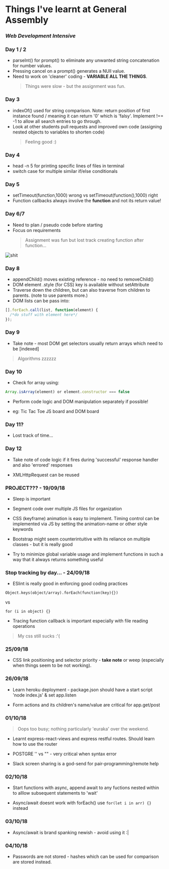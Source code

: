 # Things I've learnt at General Assembly

### _Web Development Intensive_

### Day 1 / 2

- parseInt() for prompt() to eliminate any unwanted string concatenation for number values.
- Pressing cancel on a prompt() generates a NUll value.
- Need to work on 'cleaner' coding - **VARIABLE ALL THE THINGS**.
  > Things were slow - but the assignment was fun.

### Day 3

- indexOf() used for string comparison. Note: return position of first instance found / meaning it can return '0' which is 'falsy'. Implement !== -1 to allow all search entries to go through.
- Look at other students pull requests and improved own code (assigning nested objects to variables to shorten code)
  > Feeling good :)

### Day 4

- head -n 5 for printing specific lines of files in terminal
- switch case for multiple similar if/else conditionals

### Day 5

- setTimeout(function,1000) wrong vs setTimeout(function(),1000) right
- Function callbacks always involve the **function** and not its return value!

### Day 6/7

- Need to plan / pseudo code before starting
- Focus on requirements
  > Assignment was fun but lost track creating function after function...

![shit](https://media.giphy.com/media/26tnnpcYVRNJGlHy0/giphy.gif)

### Day 8

- appendChild() moves existing reference - no need to removeChild()
- DOM element .style (for CSS) key is available without setAttribute
- Traverse down the children, but can also traverse from children to parents. (note to use parents more.)
- DOM lists can be pass into:

```javascript
[].forEach.call(list, function(element) {
  /*do stuff with element here*/
});
```

### Day 9

- Take note - most DOM get selectors usually return arrays which need to be [indexed]

> Algorithms zzzzzz

### Day 10

- Check for array using:

```javascript
Array.isArray(element) or element.constructor === false
```

- Perform code logic and DOM manipulation separately if possible!

- eg: Tic Tac Toe JS board and DOM board

### Day 11?

- Lost track of time...

### Day 12

- Take note of code logic if it fires during 'successful' response handler and also 'errored' responses

- XMLHttpRequest can be reused

### PROJECT??? - 19/09/18

- Sleep is important

- Segment code over multiple JS files for organization

- CSS (keyframe) animation is easy to implement. Timing control can be implemented via JS by setting the animation-name or other style keywords

- Bootstrap might seem counterintuitive with its reliance on multiple classes - but it is really good

- Try to minimize global variable usage and implement functions in such a way that it always returns something useful

### Stop tracking by day... - 24/09/18

- ESlint is really good in enforcing good coding practices

```
Object.keys(object/array).forEach(function(key){})
```

vs

```
for (i in object) {}
```

- Tracing function callback is important especially with file reading operations

> My css still sucks :'(

### 25/09/18

- CSS link positioning and selector priority - **take note** or weep (especially when things seem to be not working).

### 26/09/18

- Learn heroku deployment - package.json should have a start script 'node index.js' & set app.listen

- Form actions and its children's name/value are critical for app.get/post

### 01/10/18

> Oops too busy; nothing particularly 'euraka' over the weekend.

- Learnt express-react-views and express restful routes. Should learn how to use the router

- POSTGRE '' vs "" - very critical when syntax error

- Slack screen sharing is a god-send for pair-programming/remote help

### 02/10/18

- Start functions with async, append await to any fuctions nested within to alllow subsequent statements to 'wait'

- Async/await doesnt work with forEach() use ```for(let i in arr) {}``` instead

### 03/10/18

- Async/await is brand spanking newish - avoid using it :|

### 04/10/18

- Passwords are not stored - hashes which can be used for comparison are stored instead.
